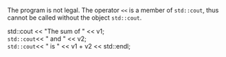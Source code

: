 The program is not legal. The operator `<<` is a member of `std::cout`, thus cannot be called without the object `std::cout`.         

std::cout  << "The sum of " << v1;       
`std::cout`<< " and " << v2;      
`std::cout`<< " is " << v1 + v2 << std::endl;     